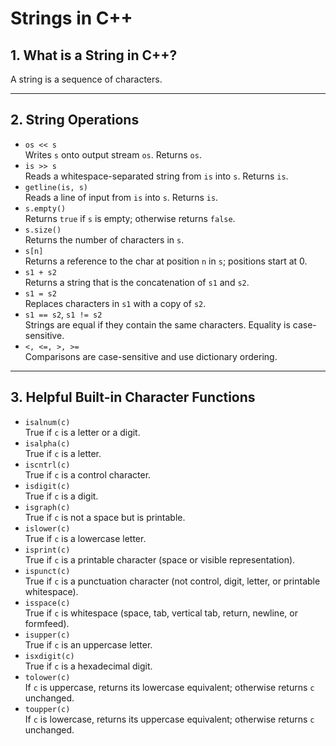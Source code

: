 # Strings in C++

## 1. What is a String in C++?  
A string is a sequence of characters.

---

## 2. String Operations  
- `os << s`  
  Writes `s` onto output stream `os`. Returns `os`.  
- `is >> s`  
  Reads a whitespace-separated string from `is` into `s`. Returns `is`.  
- `getline(is, s)`  
  Reads a line of input from `is` into `s`. Returns `is`.  
- `s.empty()`  
  Returns `true` if `s` is empty; otherwise returns `false`.  
- `s.size()`  
  Returns the number of characters in `s`.  
- `s[n]`  
  Returns a reference to the char at position `n` in `s`; positions start at 0.  
- `s1 + s2`  
  Returns a string that is the concatenation of `s1` and `s2`.  
- `s1 = s2`  
  Replaces characters in `s1` with a copy of `s2`.  
- `s1 == s2`, `s1 != s2`  
  Strings are equal if they contain the same characters. Equality is case-sensitive.  
- `<, <=, >, >=`  
  Comparisons are case-sensitive and use dictionary ordering.

---

## 3. Helpful Built-in Character Functions  
- `isalnum(c)`  
  True if `c` is a letter or a digit.  
- `isalpha(c)`  
  True if `c` is a letter.  
- `iscntrl(c)`  
  True if `c` is a control character.  
- `isdigit(c)`  
  True if `c` is a digit.  
- `isgraph(c)`  
  True if `c` is not a space but is printable.  
- `islower(c)`  
  True if `c` is a lowercase letter.  
- `isprint(c)`  
  True if `c` is a printable character (space or visible representation).  
- `ispunct(c)`  
  True if `c` is a punctuation character (not control, digit, letter, or printable whitespace).  
- `isspace(c)`  
  True if `c` is whitespace (space, tab, vertical tab, return, newline, or formfeed).  
- `isupper(c)`  
  True if `c` is an uppercase letter.  
- `isxdigit(c)`  
  True if `c` is a hexadecimal digit.  
- `tolower(c)`  
  If `c` is uppercase, returns its lowercase equivalent; otherwise returns `c` unchanged.  
- `toupper(c)`  
  If `c` is lowercase, returns its uppercase equivalent; otherwise returns `c` unchanged.  
